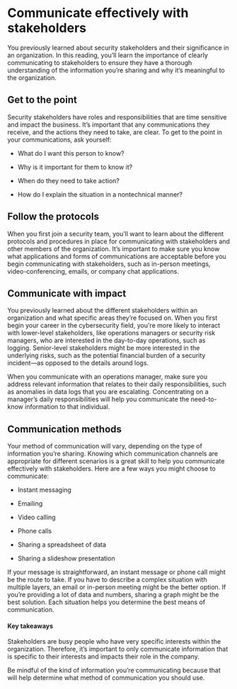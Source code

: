 # Communicate effectively with stakeholders
You previously learned about security stakeholders and their significance in an organization. In this reading, you’ll learn the importance of clearly communicating to stakeholders to ensure they have a thorough understanding of the information you’re sharing and why it’s meaningful to the organization. 

## Get to the point
Security stakeholders have roles and responsibilities that are time sensitive and impact the business. It’s important that any communications they receive, and the actions they need to take, are clear. To get to the point in your communications, ask yourself: 

- What do I want this person to know? 

- Why is it important for them to know it? 

- When do they need to take action?

- How do I explain the situation in a nontechnical manner?

## Follow the protocols 
When you first join a security team, you’ll want to learn about the different protocols and procedures in place for communicating with stakeholders and other members of the organization. It’s important to make sure you know what applications and forms of communications are acceptable before you begin communicating with stakeholders, such as in-person meetings, video-conferencing, emails, or company chat applications.

## Communicate with impact
You previously learned about the different stakeholders within an organization and what specific areas they’re focused on. When you first begin your career in the cybersecurity field, you're more likely to interact with lower-level stakeholders, like operations managers or security risk managers, who are interested in the day-to-day operations, such as logging. Senior-level stakeholders might be more interested in the underlying risks, such as the potential financial burden of a security incident—as opposed to the details around logs. 

When you communicate with an operations manager, make sure you address relevant information that relates to their daily responsibilities, such as anomalies in data logs that you are escalating. Concentrating on a manager’s daily responsibilities will help you communicate the need-to-know information to that individual. 

## Communication methods
Your method of communication will vary, depending on the type of information you’re sharing. Knowing which communication channels are appropriate for different scenarios is a great skill to help you communicate effectively with stakeholders. Here are a few ways you might choose to communicate:

- Instant messaging

- Emailing

- Video calling

- Phone calls

- Sharing a spreadsheet of data

- Sharing a slideshow presentation 

If your message is straightforward, an instant message or phone call might be the route to take. If you have to describe a complex situation with multiple layers, an email or in-person meeting might be the better option. If you’re providing a lot of data and numbers, sharing a graph might be the best solution. Each situation helps you determine the best means of communication. 

#### Key takeaways
Stakeholders are busy people who have very specific interests within the organization. Therefore, it’s important to only communicate information that is specific to their interests and impacts their role in the company.

Be mindful of the kind of information you’re communicating because that will help determine what method of communication you should use.